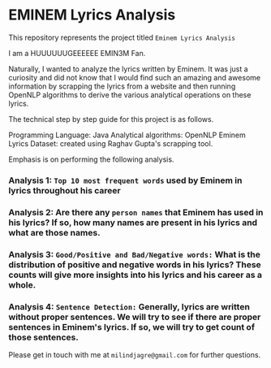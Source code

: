 # EMINEM Lyrics Analysis
This repository represents the project titled `Eminem Lyrics Analysis`

I am a HUUUUUUGEEEEEE EMIN3M Fan.

Naturally, I wanted to analyze the lyrics written by Eminem. It was just a curiosity and did not know that I would find such an amazing and awesome information by scrapping the lyrics from a website and then running OpenNLP algorithms to derive the various analytical operations on these lyrics.

The technical step by step guide for this project is as follows.

Programming Language: Java
Analytical algorithms: OpenNLP
Eminem Lyrics Dataset: created using Raghav Gupta's scrapping tool.

Emphasis is on performing the following analysis.

### Analysis 1: `Top 10 most frequent words` used by Eminem in lyrics throughout his career
### Analysis 2: Are there any `person names` that Eminem has used in his lyrics? If so, how many names are present in his lyrics and what are those names.
### Analysis 3: `Good/Positive and Bad/Negative words:` What is the distribution of positive and negative words in his lyrics? These counts will give more insights into his lyrics and his career as a whole.
### Analysis 4: `Sentence Detection:` Generally, lyrics are written without proper sentences. We will try to see if there are proper sentences in Eminem's lyrics. If so, we will try to get count of those sentences.

Please get in touch with me at `milindjagre@gmail.com` for further questions.
